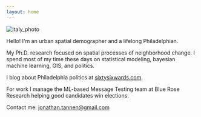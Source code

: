 ```yaml
---
layout: home
---
```


![italy_photo](assets/images/italy.png)

Hello! I'm an urban spatial demographer and a lifelong Philadelphian.

My Ph.D. research focused on spatial processes of neighborhood change. I spend most of my time these days on statistical modeling, bayesian machine learning, GIS, and politics.

I blog about Philadelphia politics at [sixtysixwards.com](https://www.sixtysixwards.com).

For work I manage the ML-based Message Testing team at Blue Rose Research helping good candidates win elections.

Contact me: [jonathan.tannen@gmail.com](mailto:jonathan.tannen@gmail.com)

